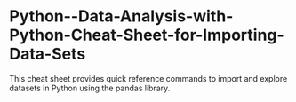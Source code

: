 # Python--Data-Analysis-with-Python-Cheat-Sheet-for-Importing-Data-Sets
This cheat sheet provides quick reference commands to import and explore datasets in Python using the pandas library.
